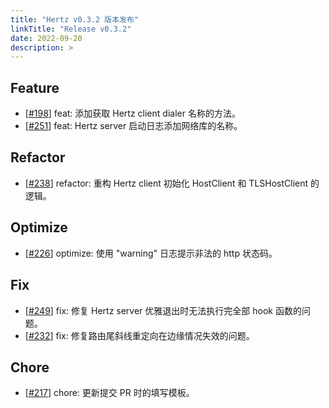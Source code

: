 ```yaml
---
title: "Hertz v0.3.2 版本发布"
linkTitle: "Release v0.3.2"
date: 2022-09-20
description: >
---
```


## Feature

* [[#198](https://github.com/cloudwego/hertz/pull/198)] feat: 添加获取 Hertz client dialer 名称的方法。
* [[#251](https://github.com/cloudwego/hertz/pull/251)] feat: Hertz server 启动日志添加网络库的名称。

## Refactor

* [[#238](https://github.com/cloudwego/hertz/pull/238)] refactor: 重构 Hertz client 初始化 HostClient 和 TLSHostClient 的逻辑。

## Optimize

* [[#226](https://github.com/cloudwego/hertz/pull/226)] optimize: 使用 "warning" 日志提示非法的 http 状态码。

## Fix

* [[#249](https://github.com/cloudwego/hertz/pull/249)] fix: 修复 Hertz server 优雅退出时无法执行完全部 hook 函数的问题。
* [[#232](https://github.com/cloudwego/hertz/pull/232)] fix: 修复路由尾斜线重定向在边缘情况失效的问题。

## Chore

* [[#217](https://github.com/cloudwego/hertz/pull/217)] chore: 更新提交 PR 时的填写模板。

